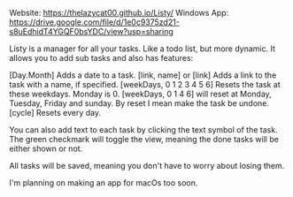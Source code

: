 Website: https://thelazycat00.github.io/Listy/
Windows App: https://drive.google.com/file/d/1e0c9375zd21-s8uEdhidT4YGQF0bsYDC/view?usp=sharing

Listy is a manager for all your tasks. Like a todo list, but more dynamic. It allows you to add sub tasks and also has features:

[Day.Month] Adds a date to a task.
[link, name] or [link] Adds a link to the task with a name, if specified.
[weekDays, 0 1 2 3 4 5 6] Resets the task at these weekdays. Monday is 0. [weekDays, 0 1 4 6] will reset at Monday, Tuesday, Friday and sunday. By reset I mean make the task be undone.
[cycle] Resets every day.

You can also add text to each task by clicking the text symbol of the task.
The green checkmark will toggle the view, meaning the done tasks will be either shown or not.

All tasks will be saved, meaning you don't have to worry about losing them.

I'm planning on making an app for macOs too soon.
